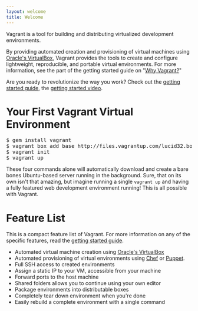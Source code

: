 ```yaml
---
layout: welcome
title: Welcome
---
```

Vagrant is a tool for building and distributing virtualized development environments.

By providing automated creation and provisioning of virtual machines
using [Oracle's VirtualBox](http://www.virtualbox.org), Vagrant provides
the tools to create and configure lightweight, reproducible, and portable
virtual environments. For more information, see the part of the
getting started guide on "[Why Vagrant?](/docs/getting-started/why.html)"

Are you ready to revolutionize the way you work? Check out
the [getting started guide](/docs/getting-started/index.html), the
[getting started video](http://vimeo.com/9976342).

# Your First Vagrant Virtual Environment

<pre>
$ gem install vagrant
$ vagrant box add base http://files.vagrantup.com/lucid32.box
$ vagrant init
$ vagrant up
</pre>

These four commands alone will automatically download and create a bare bones
Ubuntu-based server running in the background. Sure, that on its own isn't
that amazing, but imagine running a single `vagrant up` and having a fully
featured web development environment running! This is all possible with Vagrant.

# Feature List

This is a compact feature list of Vagrant. For more information on any of
the specific features, read the [getting started guide](/docs/getting-started/index.html).

* Automated virtual machine creation using [Oracle's VirtualBox](http://www.virtualbox.org)
* Automated provisioning of virtual environments using [Chef](http://www.opscode.com/chef) or [Puppet](http://www.puppetlabs.com/puppet).
* Full SSH access to created environments
* Assign a static IP to your VM, accessible from your machine
* Forward ports to the host machine
* Shared folders allows you to continue using your own editor
* Package environments into distributable boxes
* Completely tear down environment when you're done
* Easily rebuild a complete environment with a single command
